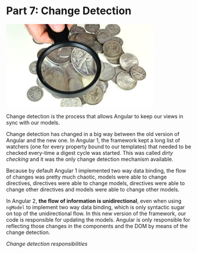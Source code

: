 # Part 7: Change Detection

![Change Detection](../images/change-detection.jpg "Detecting Change")

Change detection is the process that allows Angular to keep our views in sync with our models. 

Change detection has changed in a big way between the old version of Angular and the new one. In Angular 1, the framework kept a long list of watchers (one for every property bound to our templates) that needed to be checked every-time a digest cycle was started. This was called *dirty checking* and it was the only change detection mechanism available.

Because by default Angular 1 implemented two way data binding, the flow of changes was pretty much chaotic, models were able to change directives, directives were able to change models, directives were able to change other directives and models were able to change other models.

In Angular 2, **the flow of information is unidirectional**, even when using `ngModel` to implement two way data binding, which is only syntactic sugar on top of the unidirectional flow. In this new version of the framework, our code is responsible for updating the models. Angular is only responsible for reflecting those changes in the components and the DOM by means of the change detection.

_Change detection responsibilities_


